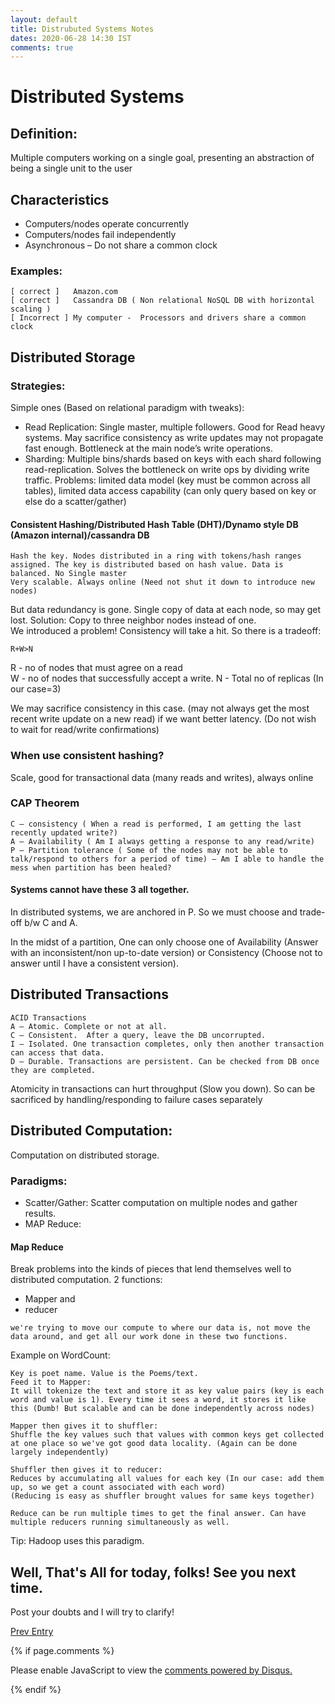 ```yaml
---
layout: default
title: Distrubuted Systems Notes
dates: 2020-06-28 14:30 IST
comments: true
---
```

# Distributed Systems

## Definition:
Multiple computers working on a single goal, presenting an abstraction of being a single unit to the user

## Characteristics
- Computers/nodes operate concurrently
- Computers/nodes fail independently
- Asynchronous – Do not share a common clock

### Examples:
```
[ correct ]   Amazon.com
[ correct ]   Cassandra DB ( Non relational NoSQL DB with horizontal scaling )
[ Incorrect ] My computer -  Processors and drivers share a common clock
```

## Distributed Storage

### Strategies:

Simple ones (Based on relational paradigm with tweaks):
	
-	Read Replication: Single master, multiple followers. Good for Read heavy systems. May sacrifice consistency as write updates may not propagate fast enough.
Bottleneck at the main node’s write operations.
-	Sharding: Multiple bins/shards based on keys with each shard following read-replication. Solves the bottleneck on write ops by dividing write traffic.
Problems: limited data model (key must be common across all tables), limited data access capability (can only query based on key or else do a scatter/gather)

#### Consistent Hashing/Distributed Hash Table (DHT)/Dynamo style DB (Amazon internal)/cassandra DB

```
Hash the key. Nodes distributed in a ring with tokens/hash ranges assigned. The key is distributed based on hash value. Data is balanced. No Single master
Very scalable. Always online (Need not shut it down to introduce new nodes)
```
But data redundancy is gone. Single copy of data at each node, so may get lost. Solution: Copy to three neighbor nodes instead of one.  
We introduced a problem! Consistency will take a hit. 
So there is a tradeoff:


```
R+W>N
```

R -  no of nodes that must agree on a read\
W - no of nodes that successfully accept a write.
N - Total no of replicas (In our case=3)

We may sacrifice consistency in this case. (may not always get the most recent write update on a new read) if we want better latency. (Do not wish to wait for read/write confirmations)
 
### When use consistent hashing?

Scale, good for transactional data (many reads and writes), always online

### CAP Theorem
```
C – consistency ( When a read is performed, I am getting the last recently updated write?)
A – Availability ( Am I always getting a response to any read/write)
P – Partition tolerance ( Some of the nodes may not be able to talk/respond to others for a period of time) – Am I able to handle the mess when partition has been healed?
```
#### Systems cannot have these 3 all together.

In distributed systems, we are anchored in P. So we must choose and trade-off b/w C and A.

In the midst of a partition, One can only choose one of Availability (Answer with an inconsistent/non up-to-date version) or Consistency (Choose not to answer until I have a consistent version).


## Distributed Transactions
```
ACID Transactions
A – Atomic. Complete or not at all.
C – Consistent.  After a query, leave the DB uncorrupted.
I – Isolated. One transaction completes, only then another transaction can access that data.
D – Durable. Transactions are persistent. Can be checked from DB once they are completed.
```

Atomicity in transactions can hurt throughput (Slow you down). So can be sacrificed by handling/responding to failure cases separately 

## Distributed Computation:
Computation on distributed storage.

### Paradigms:
- Scatter/Gather: Scatter computation on multiple nodes and gather results.
- MAP Reduce:

#### Map Reduce
Break problems into the kinds of pieces that lend themselves well to distributed computation.
2 functions: 
- Mapper and 
- reducer

```
we're trying to move our compute to where our data is, not move the data around, and get all our work done in these two functions.
```

Example on WordCount:

```
Key is poet name. Value is the Poems/text.
Feed it to Mapper:
It will tokenize the text and store it as key value pairs (key is each word and value is 1). Every time it sees a word, it stores it like this (Dumb! But scalable and can be done independently across nodes)

Mapper then gives it to shuffler:
Shuffle the key values such that values with common keys get collected at one place so we've got good data locality. (Again can be done largely independently)

Shuffler then gives it to reducer:
Reduces by accumulating all values for each key (In our case: add them up, so we get a count associated with each word)
(Reducing is easy as shuffler brought values for same keys together)

Reduce can be run multiple times to get the final answer. Can have multiple reducers running simultaneously as well.
```

Tip: Hadoop uses this paradigm.




## Well, That's All for today, folks! See you next time.
Post your doubts and I will try to clarify!

[Prev Entry](https://swatigupta1997.github.io/blog/2019/06/08/basic-statistics-functions-in-python/)


{% if page.comments %}

<div id="disqus_thread"></div>
<script>

/**
*  RECOMMENDED CONFIGURATION VARIABLES: EDIT AND UNCOMMENT THE SECTION BELOW TO INSERT DYNAMIC VALUES FROM YOUR PLATFORM OR CMS.
*  LEARN WHY DEFINING THESE VARIABLES IS IMPORTANT: https://disqus.com/admin/universalcode/#configuration-variables*/
/*
var disqus_config = function () {
this.page.url = https://swatigupta1997.github.io/blog/2020/06/28/distributed-systems-notes/ // Replace PAGE_URL with your page's canonical URL variable
this.page.identifier = {{ page.title }}; // Replace PAGE_IDENTIFIER with your page's unique identifier variable
};
*/
(function() { // DON'T EDIT BELOW THIS LINE
var d = document, s = d.createElement('script');
s.src = 'https://swatiguptablog-1.disqus.com/embed.js';
s.setAttribute('data-timestamp', +new Date());
(d.head || d.body).appendChild(s);
})();
</script>
<noscript>Please enable JavaScript to view the <a href="https://disqus.com/?ref_noscript">comments powered by Disqus.</a></noscript>
                            

{% endif %}

